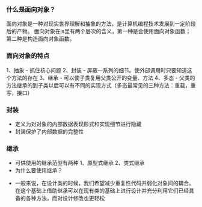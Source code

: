 ### 什么是面向对象？
面向对象是一种对现实世界理解和抽象的方法，是计算机编程技术发展到一定阶段后的产物。
面向对象在js里有两个层次的含义，第一种是会使用面向对象函数；第二种是构造面向对象函数。

### 面向对象的特点
1、抽象 - 抓住核心问题 
2、封装 - 屏蔽一系列的细节。使外部调用时只要知道这个方法的存在
3、继承 - 可以使子类复用父类公开的变量、方法
4、多态 - 父类的方法继承的到子类以后可以有不同的实现方式（多态最常见的三种方法：重载，重写，接口）

### 封装
- 定义为对对象的内部数据表现形式和实现细节进行隐藏
- 封装保护了内部数据的完整性

### 继承
- 可供使用的继承范型有两种
1、原型式继承
2、类式继承
- 为什么要使用继承？
+ 一般来说，在设计类的时候，我们希望减少重复性代码并弱化对象间的耦合。在这个基础上借助继承可以在现有类的基础上进行设计并充分利用它们已经具备的各种方法，而对设计修改也更轻松